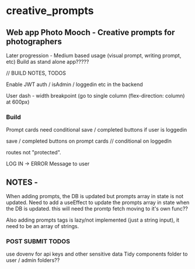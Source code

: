 # creative_prompts

## Web app Photo Mooch - Creative prompts for photographers

Later progression - Medium based usage (visual prompt, writing prompt, etc)
Build as stand alone app?????

// BUILD NOTES, TODOS

Enable JWT auth / isAdmin / loggedin etc in the backend

User dash - width breakpoint (go to single column (flex-direction: column) at 600px)

### Build

Prompt cards need conditional save / completed buttons if user is loggedin

save / completed buttons on prompt cards // conditional on loggedIn

routes not "protected".

LOG IN -> ERROR Message to user

## NOTES -

When adding prompts, the DB is updated but prompts array in state is not updated. Need to add a useEffect to update the prompts array in state when the DB is updated. this will need the promtp fetch moving to it's own func??

Also adding prompts tags is lazy/not implemented (just a string input), it need to be an array of strings.

### POST SUBMIT TODOS

use dovenv for api keys and other sensitive data
Tidy components folder to user / admin folders??
